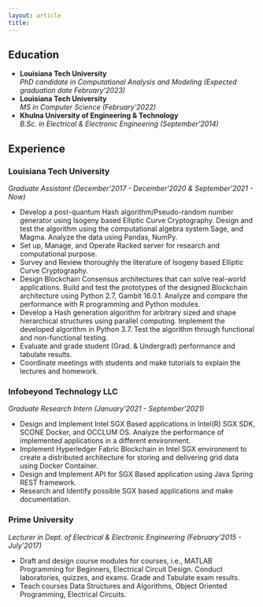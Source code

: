 ```yaml
---
layout: article
title:
---
```

## Education
* **Louisiana Tech University** \
*PhD candidate in Computational Analysis and Modeling (Expected graduation date February'2023)*
* **Louisiana Tech University** \
*MS in Computer Science (February'2022)*
* **Khulna University of Engineering & Technology** \
*B.Sc. in Electrical & Electronic Engineering (September'2014)*

## Experience
### **Louisiana Tech University** 
*Graduate Assistant (December'2017 - December'2020 & September'2021 - Now)*
- Develop a post-quantum Hash algorithm/Pseudo-random number generator using Isogeny based Elliptic Curve Cryptography. Design and test the algorithm using the computational algebra system Sage, and Magma. Analyze
the data using Pandas, NumPy.
- Set up, Manage, and Operate Racked server for research and computational purpose.
- Survey and Review thoroughly the literature of Isogeny based Elliptic Curve Cryptography.
- Design Blockchain Consensus architectures that can solve real-world applications. Build and test the prototypes of the designed Blockchain architecture using Python 2.7, Gambit 16.0.1. Analyze and compare the performance with R programming and Python modules.
- Develop a Hash generation algorithm for arbitrary sized and shape hierarchical structures using parallel computing.
Implement the developed algorithm in Python 3.7. Test the algorithm through functional and non-functional testing.
- Evaluate and grade student (Grad. & Undergrad) performance and tabulate results.
- Coordinate meetings with students and make tutorials to explain the lectures and homework.

### **Infobeyond Technology LLC** 
*Graduate Research Intern (January'2021 - September'2021)*
- Design and Implement Intel SGX Based applications in Intel(R) SGX SDK, SCONE Docker, and OCCLUM OS.
Analyze the performance of implemented applications in a different environment.
- Implement Hyperledger Fabric Blockchain in Intel SGX environment to create a distributed architecture for storing
and delivering grid data using Docker Container.
- Design and Implement API for SGX Based application using Java Spring REST framework.
- Research and Identify possible SGX based applications and make documentation.

### **Prime University** 
*Lecturer in Dept. of Electrical & Electronic Engineering (February'2015 - July'2017)*
- Draft and design course modules for courses, i.e., MATLAB Programming for Beginners, Electrical Circuit Design. Conduct laboratories, quizzes, and exams. Grade and Tabulate exam results.
- Teach courses Data Structures and Algorithms, Object Oriented Programming, Electrical Circuits.
